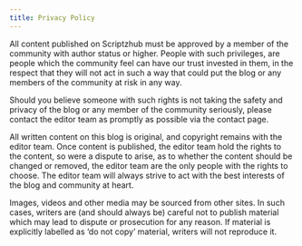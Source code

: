 ```yaml
---
title: Privacy Policy
---
```


All content published on Scriptzhub must be approved by a member of the community with author status or higher. People with such privileges, are people which the community feel can have our trust invested in them, in the respect that they will not act in such a way that could put the blog or any members of the community at risk in any way.

Should you believe someone with such rights is not taking the safety and privacy of the blog or any member of the community seriously, please contact the editor team as promptly as possible via the contact page.

All written content on this blog is original, and copyright remains with the editor team. Once content is published, the editor team hold the rights to the content, so were a dispute to arise, as to whether the content should be changed or removed, the editor team are the only people with the rights to choose. The editor team will always strive to act with the best interests of the blog and community at heart.

Images, videos and other media may be sourced from other sites. In such cases, writers are (and should always be) careful not to publish material which may lead to dispute or prosecution for any reason. If material is explicitly labelled as ‘do not copy’ material, writers will not reproduce it.


